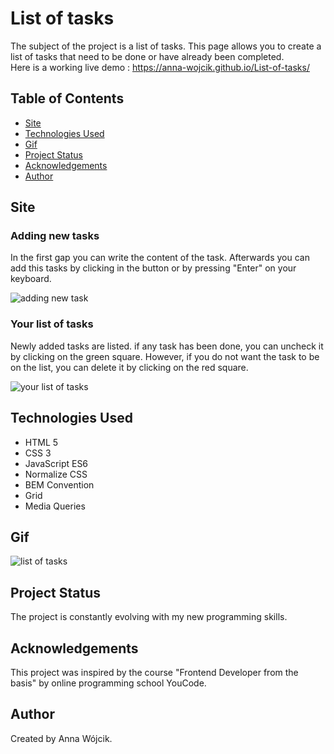 # List of tasks
The subject of the project is a list of tasks. This page allows you to create a list of tasks that need to be done or have already been completed.<br>Here is a working live demo : https://anna-wojcik.github.io/List-of-tasks/

## Table of Contents
* [Site](#site)
* [Technologies Used](#technologies-used)
* [Gif](#gif)
* [Project Status](#project-status)
* [Acknowledgements](#acknowledgements)
* [Author](#author)

## Site

### Adding new tasks
In the first gap you can write the content of the task. Afterwards you can add this tasks by clicking in the button or by pressing "Enter" on your keyboard.

![adding new task](https://github.com/anna-wojcik/List-of-tasks/assets/139044927/ef88783b-6908-403c-85cc-b3d39a2c3dcf)

### Your list of tasks
Newly added tasks are listed. if any task has been done, you can uncheck it by clicking on the green square. However, if you do not want the task to be on the list, you can delete it by clicking on the red square.
 
![your list of tasks](https://github.com/anna-wojcik/List-of-tasks/assets/139044927/d149f1c4-388a-47de-8843-cd79d911d2ce)

## Technologies Used
- HTML 5
- CSS 3
- JavaScript ES6
- Normalize CSS
- BEM Convention
- Grid
- Media Queries

## Gif
![list of tasks](https://github.com/anna-wojcik/List-of-tasks/assets/139044927/88fb336c-42cd-49ef-a451-3689f8b24a98)

## Project Status
The project is constantly evolving with my new programming skills.

## Acknowledgements
This project was inspired by the course "Frontend Developer from the basis" by online programming school YouCode. 

## Author
Created by Anna Wójcik.
